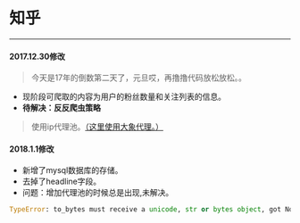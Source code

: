 # 知乎
- - -
#### 2017.12.30修改 
> 今天是17年的倒数第二天了，元旦哎，再撸撸代码放松放松。。

- 现阶段可爬取的内容为用户的粉丝数量和关注列表的信息。
- **待解决：反反爬虫策略**
> 使用ip代理池。<a href="http://www.daxiangdaili.com/">（这里使用大象代理。）</a>

#### 2018.1.1修改
- 新增了mysql数据库的存储。
- 去掉了headline字段。
- 问题：增加代理池的时候总是出现,未解决。
```python
TypeError: to_bytes must receive a unicode, str or bytes object, got NoneType.
```